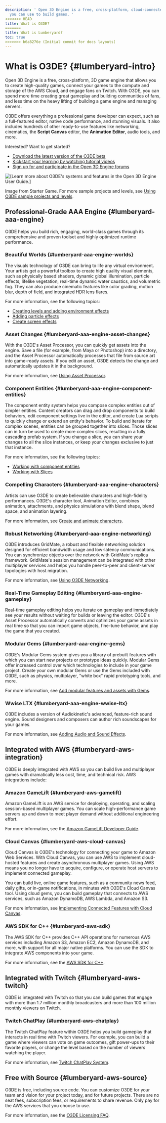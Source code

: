 ```yaml
---
description: ' Open 3D Engine is a free, cross-platform, cloud-connected game engine that
  you can use to build games. '
<<<<<<< HEAD
title: What is O3DE?
=======
title: What is Lumberyard?
toc: true
>>>>>>> b6a8276e (Initial commit for docs layouts)
---
```

# What is O3DE? {#lumberyard-intro}

Open 3D Engine is a free, cross\-platform, 3D game engine that allows you to create high\-quality games, connect your games to the compute and storage of the AWS Cloud, and engage fans on Twitch\. With O3DE, you can spend more time creating great gameplay and building communities of fans, and less time on the heavy lifting of building a game engine and managing servers\.

O3DE offers everything a professional game developer can expect, such as a full\-featured editor, native code performance, and stunning visuals\. It also includes hundreds of other ready\-to\-use features like networking, cinematics, the **Script Canvas** editor, the **Animation Editor**, audio tools, and more\.

Interested? Want to get started?
+ [Download the latest version of the O3DE beta](https://aws.amazon.com/lumberyard/downloads/)
+ [ Kickstart your learning by watching tutorial videos](https://aws.amazon.com/lumberyard/videos/)
+ [Sign up for and participate in the Open 3D Engine forums](https://forums.awsgametech.com/)

![\[Learn more about O3DE's systems and features in the Open 3D Engine User Guide.\]](/images/user-guide/starter-game-introduction-1.25.png)

Image from Starter Game\. For more sample projects and levels, see [Using O3DE sample projects and levels](/docs/userguide/samples/projects/s-levels-intro.md)\.

## Professional\-Grade AAA Engine {#lumberyard-aaa-engine}

O3DE helps you build rich, engaging, world\-class games through its comprehensive and proven toolset and highly optimized runtime performance\.

### Beautiful Worlds {#lumberyard-aaa-engine-worlds}

The visuals technology of O3DE can bring to life any virtual environment\. Your artists get a powerful toolbox to create high quality visual elements, such as physically based shaders, dynamic global illumination, particle effects, lifelike vegetation, real\-time dynamic water caustics, and volumetric fog\. They can also produce cinematic features like color grading, motion blur, depth of field, and integrated HDR lens flares\.

For more information, see the following topics:
+ [Creating levels and adding environment effects](/docs/userguide/level-intro.md)
+ [Adding particle effects](/docs/userguide/particles/intro.md)
+ [Create screen effects](/docs/userguide/rendering/screen-effects-intro.md)

### Asset Changes {#lumberyard-aaa-engine-asset-changes}

With the O3DE's Asset Processor, you can quickly get assets into the engine\. Save a file \(for example, from Maya or Photoshop\) into a directory, and the Asset Processor automatically processes that file from source art into game\-ready assets\. If you edit an asset, O3DE detects the change and automatically updates it in the background\.

For more information, see [Using Asset Processor](/docs/user-guide/features/assets/processor.md)\.

### Component Entities {#lumberyard-aaa-engine-component-entities}

The component entity system helps you compose complex entities out of simpler entities\. Content creators can drag and drop components to build behaviors, edit component settings live in the editor, and create Lua scripts to quickly change or extend an entity's behavior\. To build and iterate for complex scenes, entities can be grouped together into slices\. Those slices can in turn be used to create more complex slices, resulting in a fully cascading prefab system\. If you change a slice, you can share your changes to all the slice instances, or keep your changes exclusive to just that instance\.

For more information, see the following topics:
+ [Working with component entities](/docs/userguide/components/intro.md)
+ [Working with Slices](/docs/userguide/components/slices.md)

### Compelling Characters {#lumberyard-aaa-engine-characters}

Artists can use O3DE to create believable characters and high\-fidelity performances\. O3DE's character tool, Animation Editor, combines animation, attachments, and physics simulations with blend shape, blend space, and animation layering\.

For more information, see [Create and animate characters](/docs/user-guide/features/visualization/animation/char-intro.md)\.

### Robust Networking {#lumberyard-aaa-engine-networking}

O3DE introduces GridMate, a robust and flexible networking solution designed for efficient bandwidth usage and low\-latency communications\. You can synchronize objects over the network with GridMate's replica framework\. GridMate's session management can be integrated with other multiplayer services and helps you handle peer\-to\-peer and client-server topologies with host migration\.

For more information, see [Using O3DE Networking](/docs/userguide/networking/intro.md)\.

### Real\-Time Gameplay Editing {#lumberyard-aaa-engine-gameplay}

Real\-time gameplay editing helps you iterate on gameplay and immediately see your results without waiting for builds or leaving the editor\. O3DE's Asset Processor automatically converts and optimizes your game assets in real time so that you can import game objects, fine\-tune behavior, and play the game that you created\.

### Modular Gems {#lumberyard-aaa-engine-gems}

O3DE's Modular Gems system gives you a library of prebuilt features with which you can start new projects or prototype ideas quickly\. Modular Gems offer increased control over which technologies to include in your game project\. Create your own modular Gems or use the Gems included with O3DE, such as physics, multiplayer, "white box" rapid prototyping tools, and more\.

For more information, see [Add modular features and assets with Gems](/docs/user-guide/features/gems)\.

### Wwise LTX {#lumberyard-aaa-engine-wwise-ltx}

O3DE includes a version of Audiokinetic's advanced, feature\-rich sound engine\. Sound designers and composers can author rich soundscapes for your games\.

For more information, see [Adding Audio and Sound Effects](/docs/user-guide/features/interactivity/audio/intro.md)\.

## Integrated with AWS {#lumberyard-aws-integration}

O3DE is deeply integrated with AWS so you can build live and multiplayer games with dramatically less cost, time, and technical risk\. AWS integrations include:

### Amazon GameLift {#lumberyard-aws-gamelift}

Amazon GameLift is an AWS service for deploying, operating, and scaling session\-based multiplayer games\. You can scale high\-performance game servers up and down to meet player demand without additional engineering effort\.

For more information, see the [Amazon GameLift Developer Guide](https://docs.aws.amazon.com/gamelift/latest/developerguide/)\.

### Cloud Canvas {#lumberyard-aws-cloud-canvas}

Cloud Canvas is O3DE's technology for connecting your game to Amazon Web Services\. With Cloud Canvas, you can use AWS to implement cloud\-hosted features and create asynchronous multiplayer games\. Using AWS means you no longer have to acquire, configure, or operate host servers to implement connected gameplay\.

You can build live, online game features, such as a community news feed, daily gifts, or in\-game notifications, in minutes with O3DE's Cloud Canvas tool\. Using cloud gems, you can build gameplay that connects to AWS services, such as Amazon DynamoDB, AWS Lambda, and Amazon S3\.

For more information, see [Implementing Connected Features with Cloud Canvas](/docs/userguide/gems/cloud-canvas/intro.md)\.

### AWS SDK for C\+\+ {#lumberyard-aws-sdk}

The AWS SDK for C\+\+ provides C\+\+ API operations for numerous AWS services including Amazon S3, Amazon EC2, Amazon DynamoDB, and more, with support for all major native platforms\. You can use the SDK to integrate AWS components into your game\.

For more information, see the [AWS SDK for C\+\+](https://aws.amazon.com/sdk-for-cpp/)\.

## Integrated with Twitch {#lumberyard-aws-twitch}

O3DE is integrated with Twitch so that you can build games that engage with more than 1\.7 million monthly broadcasters and more than 100 million monthly viewers on Twitch\.

### Twitch ChatPlay {#lumberyard-aws-chatplay}

The Twitch ChatPlay feature within O3DE helps you build gameplay that interacts in real time with Twitch viewers\. For example, you can build a game where viewers can vote on game outcomes, gift power\-ups to their favorite players, or change the level based on the number of viewers watching the player\.

For more information, see [Twitch ChatPlay System](/docs/user-guide/features/gems/chatplay/intro.md)\.

## Free with Source {#lumberyard-aws-source}

O3DE is free, including source code\. You can customize O3DE for your team and vision for your project today, and for future projects\. There are no seat fees, subscription fees, or requirements to share revenue\. Only pay for the AWS services that you choose to use\.

For more information, see the [O3DE Licensing FAQ](https://aws.amazon.com/lumberyard/faq/#licensing)\.